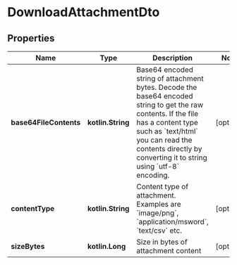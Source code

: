 
# DownloadAttachmentDto

## Properties
Name | Type | Description | Notes
------------ | ------------- | ------------- | -------------
**base64FileContents** | **kotlin.String** | Base64 encoded string of attachment bytes. Decode the base64 encoded string to get the raw contents. If the file has a content type such as &#x60;text/html&#x60; you can read the contents directly by converting it to string using &#x60;utf-8&#x60; encoding. |  [optional]
**contentType** | **kotlin.String** | Content type of attachment. Examples are &#x60;image/png&#x60;, &#x60;application/msword&#x60;, &#x60;text/csv&#x60; etc. |  [optional]
**sizeBytes** | **kotlin.Long** | Size in bytes of attachment content |  [optional]



